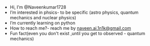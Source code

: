 -  Hi, I’m @Naveenkumar1728
-  I’m interested in phsics- to be specific (astro physics, quantum mechanics and nuclear physics)
-  I’m currently learning on python
-  How to reach me?- reach me by naveen.ai.1n1k@gmail.com
- Fun fact(even you don't exist ,until you get to observed - quantum mechanics)

<!---
Naveenkumar1728/Naveenkumar1728 is a ✨ special ✨ repository because its `README.md` (this file) appears on your GitHub profile.
You can click the Preview link to take a look at your changes.
--->
